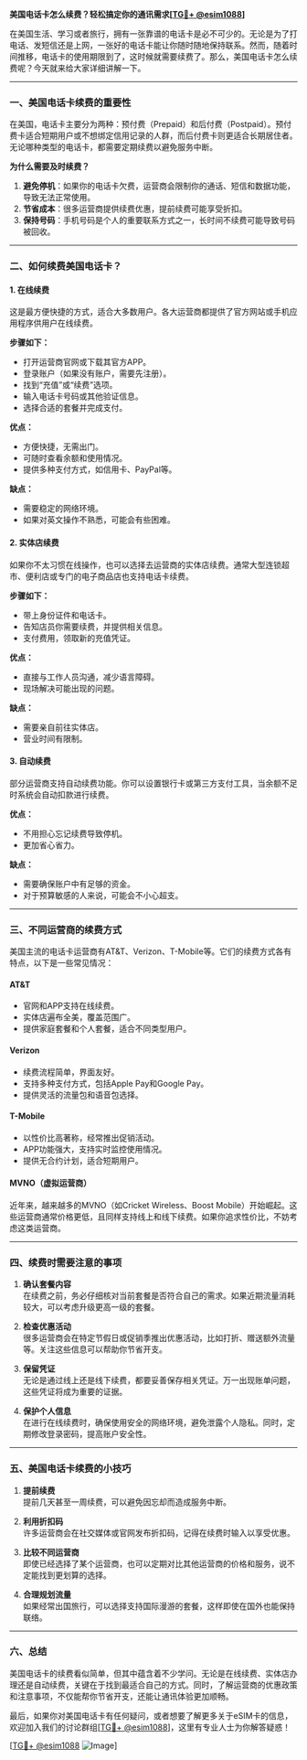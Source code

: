 **美国电话卡怎么续费？轻松搞定你的通讯需求[[TG💪+ @esim1088](https://t.me/s/esim1088)]**

在美国生活、学习或者旅行，拥有一张靠谱的电话卡是必不可少的。无论是为了打电话、发短信还是上网，一张好的电话卡能让你随时随地保持联系。然而，随着时间推移，电话卡的使用期限到了，这时候就需要续费了。那么，美国电话卡怎么续费呢？今天就来给大家详细讲解一下。

---

### **一、美国电话卡续费的重要性**

在美国，电话卡主要分为两种：预付费（Prepaid）和后付费（Postpaid）。预付费卡适合短期用户或不想绑定信用记录的人群，而后付费卡则更适合长期居住者。无论哪种类型的电话卡，都需要定期续费以避免服务中断。

**为什么需要及时续费？**
1. **避免停机**：如果你的电话卡欠费，运营商会限制你的通话、短信和数据功能，导致无法正常使用。
2. **节省成本**：很多运营商提供续费优惠，提前续费可能享受折扣。
3. **保持号码**：手机号码是个人的重要联系方式之一，长时间不续费可能导致号码被回收。

---

### **二、如何续费美国电话卡？**

#### **1. 在线续费**
这是最方便快捷的方式，适合大多数用户。各大运营商都提供了官方网站或手机应用程序供用户在线续费。

**步骤如下：**
- 打开运营商官网或下载其官方APP。
- 登录账户（如果没有账户，需要先注册）。
- 找到“充值”或“续费”选项。
- 输入电话卡号码或其他验证信息。
- 选择合适的套餐并完成支付。

**优点：**
- 方便快捷，无需出门。
- 可随时查看余额和使用情况。
- 提供多种支付方式，如信用卡、PayPal等。

**缺点：**
- 需要稳定的网络环境。
- 如果对英文操作不熟悉，可能会有些困难。

#### **2. 实体店续费**
如果你不太习惯在线操作，也可以选择去运营商的实体店续费。通常大型连锁超市、便利店或专门的电子商品店也支持电话卡续费。

**步骤如下：**
- 带上身份证件和电话卡。
- 告知店员你需要续费，并提供相关信息。
- 支付费用，领取新的充值凭证。

**优点：**
- 直接与工作人员沟通，减少语言障碍。
- 现场解决可能出现的问题。

**缺点：**
- 需要亲自前往实体店。
- 营业时间有限制。

#### **3. 自动续费**
部分运营商支持自动续费功能。你可以设置银行卡或第三方支付工具，当余额不足时系统会自动扣款进行续费。

**优点：**
- 不用担心忘记续费导致停机。
- 更加省心省力。

**缺点：**
- 需要确保账户中有足够的资金。
- 对于预算敏感的人来说，可能会不小心超支。

---

### **三、不同运营商的续费方式**

美国主流的电话卡运营商有AT&T、Verizon、T-Mobile等。它们的续费方式各有特点，以下是一些常见情况：

#### **AT&T**
- 官网和APP支持在线续费。
- 实体店遍布全美，覆盖范围广。
- 提供家庭套餐和个人套餐，适合不同类型用户。

#### **Verizon**
- 续费流程简单，界面友好。
- 支持多种支付方式，包括Apple Pay和Google Pay。
- 提供灵活的流量包和语音包选择。

#### **T-Mobile**
- 以性价比高著称，经常推出促销活动。
- APP功能强大，支持实时监控使用情况。
- 提供无合约计划，适合短期用户。

#### **MVNO（虚拟运营商）**
近年来，越来越多的MVNO（如Cricket Wireless、Boost Mobile）开始崛起。这些运营商通常价格更低，且同样支持线上和线下续费。如果你追求性价比，不妨考虑这类运营商。

---

### **四、续费时需要注意的事项**

1. **确认套餐内容**  
   在续费之前，务必仔细核对当前套餐是否符合自己的需求。如果近期流量消耗较大，可以考虑升级更高一级的套餐。

2. **检查优惠活动**  
   很多运营商会在特定节假日或促销季推出优惠活动，比如打折、赠送额外流量等。关注这些信息可以帮助你节省开支。

3. **保留凭证**  
   无论是通过线上还是线下续费，都要妥善保存相关凭证。万一出现账单问题，这些凭证将成为重要的证据。

4. **保护个人信息**  
   在进行在线续费时，确保使用安全的网络环境，避免泄露个人隐私。同时，定期修改登录密码，提高账户安全性。

---

### **五、美国电话卡续费的小技巧**

1. **提前续费**  
   提前几天甚至一周续费，可以避免因忘却而造成服务中断。

2. **利用折扣码**  
   许多运营商会在社交媒体或官网发布折扣码，记得在续费时输入以享受优惠。

3. **比较不同运营商**  
   即使已经选择了某个运营商，也可以定期对比其他运营商的价格和服务，说不定能找到更划算的选择。

4. **合理规划流量**  
   如果经常出国旅行，可以选择支持国际漫游的套餐，这样即使在国外也能保持联络。

---

### **六、总结**

美国电话卡的续费看似简单，但其中蕴含着不少学问。无论是在线续费、实体店办理还是自动续费，关键在于找到最适合自己的方式。同时，了解运营商的优惠政策和注意事项，不仅能帮你节省开支，还能让通讯体验更加顺畅。

最后，如果你对美国电话卡有任何疑问，或者想要了解更多关于eSIM卡的信息，欢迎加入我们的讨论群组[[TG💪+ @esim1088](https://t.me/s/esim1088)]，这里有专业人士为你解答疑惑！

[[TG💪+ @esim1088](https://t.me/s/esim1088) ![Image](https://i.postimg.cc/4NQfJmqS/Snipaste-2025-05-13-00-14-12.png)]